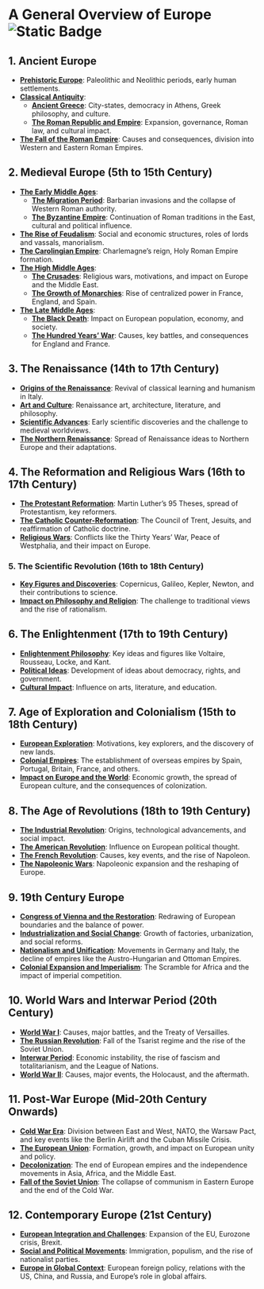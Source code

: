 # A General Overview of Europe ![Static Badge](https://img.shields.io/badge/Work%20In%20Progress-008000)  

## 1. **Ancient Europe**
   - [**Prehistoric Europe**](https://github.com/fromsantanu/Europe-Overview/blob/main/chapters/Chapter01.md): Paleolithic and Neolithic periods, early human settlements.
   - [**Classical Antiquity**](https://github.com/fromsantanu/Europe-Overview/blob/main/chapters/Chapter02.md):
     - [**Ancient Greece**](https://github.com/fromsantanu/Europe-Overview/blob/main/chapters/Chapter02-01.md): City-states, democracy in Athens, Greek philosophy, and culture.
     - [**The Roman Republic and Empire**](https://github.com/fromsantanu/Europe-Overview/blob/main/chapters/Chapter02-02.md): Expansion, governance, Roman law, and cultural impact.
   - [**The Fall of the Roman Empire**](https://github.com/fromsantanu/Europe-Overview/blob/main/chapters/Chapter03.md): Causes and consequences, division into Western and Eastern Roman Empires.

## 2. **Medieval Europe (5th to 15th Century)**
   - [**The Early Middle Ages**](#):
     - [**The Migration Period**](#): Barbarian invasions and the collapse of Western Roman authority.
     - [**The Byzantine Empire**](#): Continuation of Roman traditions in the East, cultural and political influence.
   - [**The Rise of Feudalism**](#): Social and economic structures, roles of lords and vassals, manorialism.
   - [**The Carolingian Empire**](#): Charlemagne’s reign, Holy Roman Empire formation.
   - [**The High Middle Ages**](#):
     - [**The Crusades**](#): Religious wars, motivations, and impact on Europe and the Middle East.
     - [**The Growth of Monarchies**](#): Rise of centralized power in France, England, and Spain.
   - [**The Late Middle Ages**](#):
     - [**The Black Death**](#): Impact on European population, economy, and society.
     - [**The Hundred Years’ War**](#): Causes, key battles, and consequences for England and France.

## 3. **The Renaissance (14th to 17th Century)**
   - [**Origins of the Renaissance**](#): Revival of classical learning and humanism in Italy.
   - [**Art and Culture**](#): Renaissance art, architecture, literature, and philosophy.
   - [**Scientific Advances**](#): Early scientific discoveries and the challenge to medieval worldviews.
   - [**The Northern Renaissance**](#): Spread of Renaissance ideas to Northern Europe and their adaptations.

## 4. **The Reformation and Religious Wars (16th to 17th Century)**
   - [**The Protestant Reformation**](#): Martin Luther’s 95 Theses, spread of Protestantism, key reformers.
   - [**The Catholic Counter-Reformation**](#): The Council of Trent, Jesuits, and reaffirmation of Catholic doctrine.
   - [**Religious Wars**](#): Conflicts like the Thirty Years’ War, Peace of Westphalia, and their impact on Europe.

### 5. **The Scientific Revolution (16th to 18th Century)**
   - [**Key Figures and Discoveries**](#): Copernicus, Galileo, Kepler, Newton, and their contributions to science.
   - [**Impact on Philosophy and Religion**](#): The challenge to traditional views and the rise of rationalism.

## 6. **The Enlightenment (17th to 19th Century)**
   - [**Enlightenment Philosophy**](#): Key ideas and figures like Voltaire, Rousseau, Locke, and Kant.
   - [**Political Ideas**](#): Development of ideas about democracy, rights, and government.
   - [**Cultural Impact**](#): Influence on arts, literature, and education.

## 7. **Age of Exploration and Colonialism (15th to 18th Century)**
   - [**European Exploration**](#): Motivations, key explorers, and the discovery of new lands.
   - [**Colonial Empires**](#): The establishment of overseas empires by Spain, Portugal, Britain, France, and others.
   - [**Impact on Europe and the World**](#): Economic growth, the spread of European culture, and the consequences of colonization.

## 8. **The Age of Revolutions (18th to 19th Century)**
   - [**The Industrial Revolution**](#): Origins, technological advancements, and social impact.
   - [**The American Revolution**](#): Influence on European political thought.
   - [**The French Revolution**](#): Causes, key events, and the rise of Napoleon.
   - [**The Napoleonic Wars**](#): Napoleonic expansion and the reshaping of Europe.

## 9. **19th Century Europe**
   - [**Congress of Vienna and the Restoration**](#): Redrawing of European boundaries and the balance of power.
   - [**Industrialization and Social Change**](#): Growth of factories, urbanization, and social reforms.
   - [**Nationalism and Unification**](#): Movements in Germany and Italy, the decline of empires like the Austro-Hungarian and Ottoman Empires.
   - [**Colonial Expansion and Imperialism**](#): The Scramble for Africa and the impact of imperial competition.

## 10. **World Wars and Interwar Period (20th Century)**
   - [**World War I**](#): Causes, major battles, and the Treaty of Versailles.
   - [**The Russian Revolution**](#): Fall of the Tsarist regime and the rise of the Soviet Union.
   - [**Interwar Period**](#): Economic instability, the rise of fascism and totalitarianism, and the League of Nations.
   - [**World War II**](#): Causes, major events, the Holocaust, and the aftermath.

## 11. **Post-War Europe (Mid-20th Century Onwards)**
   - [**Cold War Era**](#): Division between East and West, NATO, the Warsaw Pact, and key events like the Berlin Airlift and the Cuban Missile Crisis.
   - [**The European Union**](#): Formation, growth, and impact on European unity and policy.
   - [**Decolonization**](#): The end of European empires and the independence movements in Asia, Africa, and the Middle East.
   - [**Fall of the Soviet Union**](#): The collapse of communism in Eastern Europe and the end of the Cold War.

## 12. **Contemporary Europe (21st Century)**
   - [**European Integration and Challenges**](#): Expansion of the EU, Eurozone crisis, Brexit.
   - [**Social and Political Movements**](#): Immigration, populism, and the rise of nationalist parties.
   - [**Europe in Global Context**](#): European foreign policy, relations with the US, China, and Russia, and Europe’s role in global affairs.


